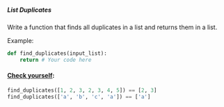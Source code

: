 ##### List Duplicates

Write a function that finds all duplicates in a list and returns them in a list.

Example:

```python
def find_duplicates(input_list):
    return # Your code here
```

#### <u>Check yourself</u>:
```python
find_duplicates([1, 2, 3, 2, 3, 4, 5]) == [2, 3]
find_duplicates(['a', 'b', 'c', 'a']) == ['a']
```